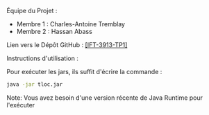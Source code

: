 Équipe du Projet :
- Membre 1 : Charles-Antoine Tremblay
- Membre 2 : Hassan Abass

Lien vers le Dépôt GitHub :
[[IFT-3913-TP1]](https://github.com/Charles-ATremblay/IFT-3913-TP1)

Instructions d'utilisation :

Pour exécuter les jars, ils suffit d'écrire la commande :
```bash
java -jar tloc.jar
```

Note: Vous avez besoin d'une version récente de Java Runtime pour l'exécuter

